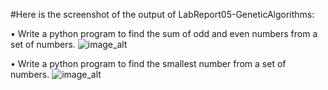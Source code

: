 #Here is the screenshot of the output of LabReport05-GeneticAlgorithms:

• Write a python program to find the sum of odd and even numbers from a set of numbers.
![image_alt]()

• Write a python program to find the smallest number from a set of numbers.
![image_alt]()
